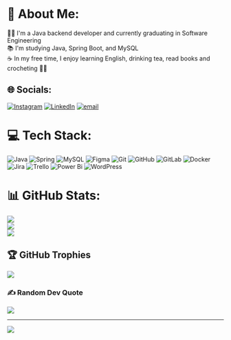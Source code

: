 # 💫 About Me:
👩‍💻 I'm a Java backend developer and currently graduating in Software Engineering<br>📚 I'm studying Java, Spring Boot, and MySQL<br>☕ In my free time, I enjoy learning English, drinking tea, read books and crocheting 🧶💖


## 🌐 Socials:
[![Instagram](https://img.shields.io/badge/Instagram-%23E4405F.svg?logo=Instagram&logoColor=white)](https://instagram.com/mayavictdias) [![LinkedIn](https://img.shields.io/badge/LinkedIn-%230077B5.svg?logo=linkedin&logoColor=white)](https://linkedin.com/in/mayavictdias) [![email](https://img.shields.io/badge/Email-D14836?logo=gmail&logoColor=white)](mailto:victdias.mayara@icloud.com) 

# 💻 Tech Stack:
![Java](https://img.shields.io/badge/java-%23ED8B00.svg?style=for-the-badge&logo=openjdk&logoColor=white) ![Spring](https://img.shields.io/badge/spring-%236DB33F.svg?style=for-the-badge&logo=spring&logoColor=white) ![MySQL](https://img.shields.io/badge/mysql-4479A1.svg?style=for-the-badge&logo=mysql&logoColor=white) ![Figma](https://img.shields.io/badge/figma-%23F24E1E.svg?style=for-the-badge&logo=figma&logoColor=white) ![Git](https://img.shields.io/badge/git-%23F05033.svg?style=for-the-badge&logo=git&logoColor=white) ![GitHub](https://img.shields.io/badge/github-%23121011.svg?style=for-the-badge&logo=github&logoColor=white) ![GitLab](https://img.shields.io/badge/gitlab-%23181717.svg?style=for-the-badge&logo=gitlab&logoColor=white) ![Docker](https://img.shields.io/badge/docker-%230db7ed.svg?style=for-the-badge&logo=docker&logoColor=white) ![Jira](https://img.shields.io/badge/jira-%230A0FFF.svg?style=for-the-badge&logo=jira&logoColor=white) ![Trello](https://img.shields.io/badge/Trello-%23026AA7.svg?style=for-the-badge&logo=Trello&logoColor=white) ![Power Bi](https://img.shields.io/badge/power_bi-F2C811?style=for-the-badge&logo=powerbi&logoColor=black) ![WordPress](https://img.shields.io/badge/WordPress-%23117AC9.svg?style=for-the-badge&logo=WordPress&logoColor=white)

# 📊 GitHub Stats:
![](https://github-readme-stats.vercel.app/api?username=MayaVictDias&theme=calm_pink&hide_border=false&include_all_commits=true&count_private=true)<br/>
![](https://nirzak-streak-stats.vercel.app/?user=MayaVictDias&theme=calm_pink&hide_border=false)<br/>
![](https://github-readme-stats.vercel.app/api/top-langs/?username=MayaVictDias&theme=calm_pink&hide_border=false&include_all_commits=true&count_private=true&layout=compact)

## 🏆 GitHub Trophies
![](https://github-profile-trophy.vercel.app/?username=MayaVictDias&theme=calm_pink&no-frame=false&no-bg=false&margin-w=4)

### ✍️ Random Dev Quote
![](https://quotes-github-readme.vercel.app/api?type=vetical&theme=gruvbox)

---
[![](https://visitcount.itsvg.in/api?id=MayaVictDias&icon=4&color=10)](https://visitcount.itsvg.in)

<!-- Proudly created with GPRM ( https://gprm.itsvg.in ) -->
